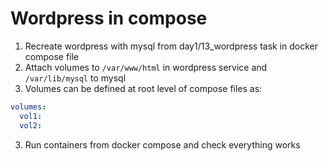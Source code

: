 # Wordpress in compose

1. Recreate wordpress with mysql from day1/13_wordpress task in docker compose file
2. Attach volumes to `/var/www/html` in wordpress service and `/var/lib/mysql` to mysql
3. Volumes can be defined at root level of compose files as:
```yml
volumes:
  vol1:
  vol2:
```
3. Run containers from docker compose and check everything works
